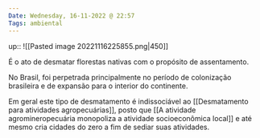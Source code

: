 ```yaml
---
Date: Wednesday, 16-11-2022 @ 22:57
Tags: ambiental
---
```

up:: 
![[Pasted image 20221116225855.png|450]]

É o ato de desmatar florestas nativas com o propósito de assentamento. 

No Brasil, foi perpetrada principalmente no período de colonização brasileira e de expansão para o interior do continente. 

Em geral este tipo de desmatamento é indissociável ao [[Desmatamento para atividades agropecuárias]], posto que [[A atividade agromineropecuária monopoliza a atividade socioeconômica local]] e até mesmo cria cidades do zero a fim de sediar suas atividades. 